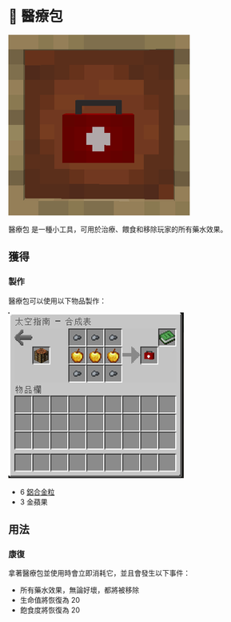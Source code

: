 # 🎲 醫療包

![](<../.gitbook/assets/image (219).png>)

醫療包 是一種小工具，可用於治療、餵食和移除玩家的所有藥水效果。

## 獲得

### 製作

醫療包可以使用以下物品製作：

![](<../.gitbook/assets/image (223).png>)

* 6 [鋁合金粒](../item-1/lv-he-jin-li.md)
* 3 金蘋果

## 用法

### 康復

拿著醫療包並使用時會立即消耗它，並且會發生以下事件：

* 所有藥水效果，無論好壞，都將被移除
* 生命值將恢復為 20
* 飽食度將恢復為 20
